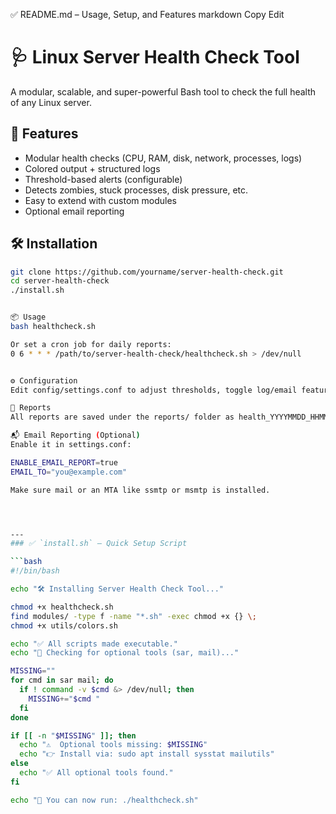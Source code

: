 ✅ README.md – Usage, Setup, and Features
markdown
Copy
Edit
# 🩺 Linux Server Health Check Tool

A modular, scalable, and super-powerful Bash tool to check the full health of any Linux server.

## 🚀 Features

- Modular health checks (CPU, RAM, disk, network, processes, logs)
- Colored output + structured logs
- Threshold-based alerts (configurable)
- Detects zombies, stuck processes, disk pressure, etc.
- Easy to extend with custom modules
- Optional email reporting

## 🛠️ Installation

```bash
git clone https://github.com/yourname/server-health-check.git
cd server-health-check
./install.sh


📦 Usage
bash healthcheck.sh

Or set a cron job for daily reports:
0 6 * * * /path/to/server-health-check/healthcheck.sh > /dev/null


⚙️ Configuration
Edit config/settings.conf to adjust thresholds, toggle log/email features, and customize alerts.

📄 Reports
All reports are saved under the reports/ folder as health_YYYYMMDD_HHMM.log.

📬 Email Reporting (Optional)
Enable it in settings.conf:

ENABLE_EMAIL_REPORT=true
EMAIL_TO="you@example.com"

Make sure mail or an MTA like ssmtp or msmtp is installed.




---
### ✅ `install.sh` – Quick Setup Script

```bash
#!/bin/bash

echo "🛠️ Installing Server Health Check Tool..."

chmod +x healthcheck.sh
find modules/ -type f -name "*.sh" -exec chmod +x {} \;
chmod +x utils/colors.sh

echo "✅ All scripts made executable."
echo "🔧 Checking for optional tools (sar, mail)..."

MISSING=""
for cmd in sar mail; do
  if ! command -v $cmd &> /dev/null; then
    MISSING+="$cmd "
  fi
done

if [[ -n "$MISSING" ]]; then
  echo "⚠️  Optional tools missing: $MISSING"
  echo "👉 Install via: sudo apt install sysstat mailutils"
else
  echo "✅ All optional tools found."
fi

echo "📂 You can now run: ./healthcheck.sh"
